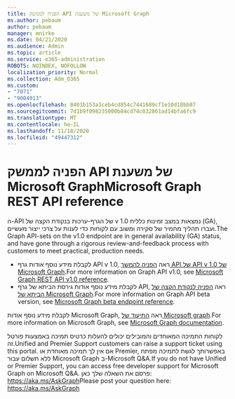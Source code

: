 ```yaml
---
title: הפניה לממשק API של משענת Microsoft Graph
ms.author: pebaum
author: pebaum
manager: mnirke
ms.date: 04/21/2020
ms.audience: Admin
ms.topic: article
ms.service: o365-administration
ROBOTS: NOINDEX, NOFOLLOW
localization_priority: Normal
ms.collection: Adm_O365
ms.custom:
- "7071"
- "9004013"
ms.openlocfilehash: 8401b153a3ceb4cd854c7441689cf1e10d18bb07
ms.sourcegitcommit: 7d1b9f098235000b84cd74c032861ad14bfa6fc9
ms.translationtype: MT
ms.contentlocale: he-IL
ms.lasthandoff: 11/18/2020
ms.locfileid: "49447312"
---
```

# <a name="microsoft-graph-rest-api-reference"></a><span data-ttu-id="bcbaa-102">הפניה לממשק API של משענת Microsoft Graph</span><span class="sxs-lookup"><span data-stu-id="bcbaa-102">Microsoft Graph REST API reference</span></span>

<span data-ttu-id="bcbaa-103">ה-API של הגרף-ערכות בנקודת הקצה של v 1.0 נמצאות במצב זמינות כללית (GA), ועברו תהליך מחמיר של סקירה ומשוב עם לקוחות כדי לענות על צרכי ייצור מעשיים.</span><span class="sxs-lookup"><span data-stu-id="bcbaa-103">The Graph API-sets on the v1.0 endpoint are in general availability (GA) status, and have gone through a rigorous review-and-feedback process with customers to meet practical, production needs.</span></span>

- <span data-ttu-id="bcbaa-104">לקבלת מידע נוסף אודות גרף API v 1.0, ראה [הפניה להמשך API של API v 1.0 של Microsoft Graph](https://docs.microsoft.com/graph/api/overview?toc=.%2Fref%2Ftoc.json&view=graph-rest-1.0&preserve-view=true).</span><span class="sxs-lookup"><span data-stu-id="bcbaa-104">For more information on Graph API v1.0, see [Microsoft Graph REST API v1.0 reference](https://docs.microsoft.com/graph/api/overview?toc=.%2Fref%2Ftoc.json&view=graph-rest-1.0&preserve-view=true).</span></span> 
- <span data-ttu-id="bcbaa-105">לקבלת מידע נוסף אודות גירסת הביתא של גרף API, ראה [הפניה לנקודת הקצה של הביתא של Microsoft Graph](https://docs.microsoft.com/graph/api/overview?toc=.%2Fref%2Ftoc.json&view=graph-rest-beta&preserve-view=true).</span><span class="sxs-lookup"><span data-stu-id="bcbaa-105">For more information on Graph API beta version, see [Microsoft Graph beta endpoint reference](https://docs.microsoft.com/graph/api/overview?toc=.%2Fref%2Ftoc.json&view=graph-rest-beta&preserve-view=true).</span></span>

<span data-ttu-id="bcbaa-106">לקבלת מידע נוסף אודות Microsoft Graph, ראה [התיעוד של Microsoft graph](https://docs.microsoft.com/graph/).</span><span class="sxs-lookup"><span data-stu-id="bcbaa-106">For more information on Microsoft Graph, see [Microsoft Graph documentation](https://docs.microsoft.com/graph/).</span></span>

<span data-ttu-id="bcbaa-107">לקוחות התמיכה המאוחדים והמובילים יכולים להעלות כרטיס תמיכה באמצעות פורטל זה.</span><span class="sxs-lookup"><span data-stu-id="bcbaa-107">Unified and Premier Support customers can raise a support ticket using this portal.</span></span> <span data-ttu-id="bcbaa-108">אם אין לך תמיכה מאוחדת או Premier, באפשרותך לגשת לתמיכה מפתח ללא תשלום עבור Microsoft Graph ב-Microsoft Q&A.</span><span class="sxs-lookup"><span data-stu-id="bcbaa-108">If you do not have Unified or Premier Support, you can access free developer support for Microsoft Graph on Microsoft Q&A.</span></span> <span data-ttu-id="bcbaa-109">פרסם את השאלה שלך כאן: https://aka.ms/AskGraph</span><span class="sxs-lookup"><span data-stu-id="bcbaa-109">Please post your question here: https://aka.ms/AskGraph</span></span>
